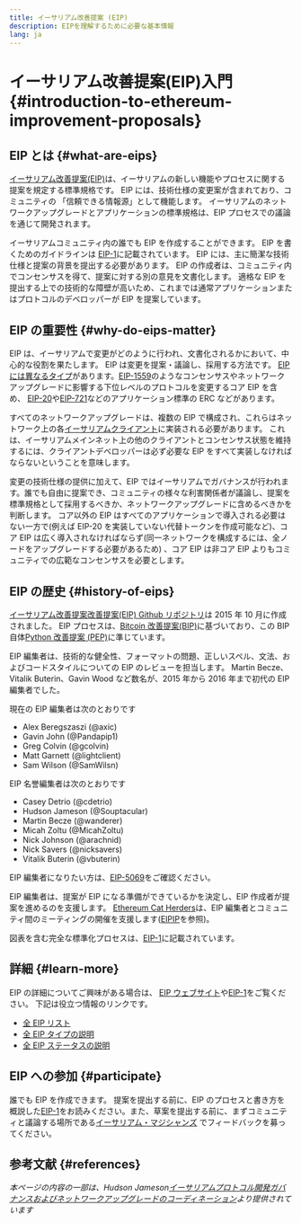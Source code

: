 ```yaml
---
title: イーサリアム改善提案 (EIP)
description: EIPを理解するために必要な基本情報
lang: ja
---
```


# イーサリアム改善提案(EIP)入門 {#introduction-to-ethereum-improvement-proposals}

## EIP とは {#what-are-eips}

[イーサリアム改善提案(EIP)](https://eips.ethereum.org/)は、イーサリアムの新しい機能やプロセスに関する提案を規定する標準規格です。 EIP には、技術仕様の変更案が含まれており、コミュニティの 「信頼できる情報源」として機能します。 イーサリアムのネットワークアップグレードとアプリケーションの標準規格は、EIP プロセスでの議論を通じて開発されます。

イーサリアムコミュニティ内の誰でも EIP を作成することができます。 EIP を書くためのガイドラインは [EIP-1](https://eips.ethereum.org/EIPS/eip-1)に記載されています。 EIP には、主に簡潔な技術仕様と提案の背景を提出する必要があります。 EIP の作成者は、コミュニティ内でコンセンサスを得て、提案に対する別の意見を文書化します。 適格な EIP を提出する上での技術的な障壁が高いため、これまでは通常アプリケーションまたはプロトコルのデベロッパーが EIP を提案しています。

## EIP の重要性 {#why-do-eips-matter}

EIP は、イーサリアムで変更がどのように行われ、文書化されるかにおいて、中心的な役割を果たします。 EIP は変更を提案・議論し、採用する方法です。 [EIP には異なるタイプ](https://github.com/ethereum/EIPs/blob/master/EIPS/eip-1.md#eip-types)があります。[EIP-1559](https://eips.ethereum.org/EIPS/eip-1559)のようなコンセンサスやネットワークアップグレードに影響する下位レベルのプロトコルを変更するコア EIP を含め、 [EIP-20](https://eips.ethereum.org/EIPS/eip-20)や[EIP-721](https://eips.ethereum.org/EIPS/eip-721)などのアプリケーション標準の ERC などがあります。

すべてのネットワークアップグレードは、複数の EIP で構成され、これらはネットワーク上の各[イーサリアムクライアント](/learn/#clients-and-nodes)に実装される必要があります。 これは、イーサリアムメインネット上の他のクライアントとコンセンサス状態を維持するには、クライアントデベロッパーは必ず必要な EIP をすべて実装しなければならないということを意味します。

変更の技術仕様の提供に加えて、EIP ではイーサリアムでガバナンスが行われます。誰でも自由に提案でき、コミュニティの様々な利害関係者が議論し、提案を標準規格として採用するべきか、ネットワークアップグレードに含めるべきかを判断します。 コア以外の EIP はすべてのアプリケーションで導入される必要はない一方で(例えば EIP-20 を実装していない代替トークンを作成可能など)、コア EIP は広く導入されなければならず(同一ネットワークを構成するには、全ノードをアップグレードする必要があるため) 、コア EIP は非コア EIP よりもコミュニティでの広範なコンセンサスを必要とします。

## EIP の歴史 {#history-of-eips}

[イーサリアム改善提案改善提案(EIP) Github リポジトリ](https://github.com/ethereum/EIPs)は 2015 年 10 月に作成されました。 EIP プロセスは、[Bitcoin 改善提案(BIP)](https://github.com/bitcoin/bips)に基づいており、この BIP 自体[Python 改善提案 (PEP)](https://www.python.org/dev/peps/)に準じています。

EIP 編集者は、技術的な健全性、フォーマットの問題、正しいスペル、文法、およびコードスタイルについての EIP のレビューを担当します。 Martin Becze、Vitalik Buterin、Gavin Wood など数名が、2015 年から 2016 年まで初代の EIP 編集者でした。

現在の EIP 編集者は次のとおりです

- Alex Beregszaszi (@axic)
- Gavin John (@Pandapip1)
- Greg Colvin (@gcolvin)
- Matt Garnett (@lightclient)
- Sam Wilson (@SamWilsn)

EIP 名誉編集者は次のとおりです

- Casey Detrio (@cdetrio)
- Hudson Jameson (@Souptacular)
- Martin Becze (@wanderer)
- Micah Zoltu (@MicahZoltu)
- Nick Johnson (@arachnid)
- Nick Savers (@nicksavers)
- Vitalik Buterin (@vbuterin)

EIP 編集者になりたい方は、[EIP-5069](https://eips.ethereum.org/EIPS/eip-5069)をご確認ください。

EIP 編集者は、提案が EIP になる準備ができているかを決定し、EIP 作成者が提案を進めるのを支援します。 [Ethereum Cat Herders](https://ethereumcatherders.com/)は、EIP 編集者とコミュニティ間のミーティングの開催を支援します([EIPIP](https://github.com/ethereum-cat-herders/EIPIP)を参照)。

図表を含む完全な標準化プロセスは、[EIP-1](https://eips.ethereum.org/EIPS/eip-1)に記載されています。

## 詳細 {#learn-more}

EIP の詳細についてご興味がある場合は、 [EIP ウェブサイト](https://eips.ethereum.org/)や[EIP-1](https://eips.ethereum.org/EIPS/eip-1)をご覧ください。 下記は役立つ情報のリンクです。

- [全 EIP リスト](https://eips.ethereum.org/all)
- [全 EIP タイプの説明](https://eips.ethereum.org/EIPS/eip-1#eip-types)
- [全 EIP ステータスの説明](https://eips.ethereum.org/EIPS/eip-1#eip-process)

## EIP への参加 {#participate}

誰でも EIP を作成できます。 提案を提出する前に、EIP のプロセスと書き方を概説した[EIP-1](https://eips.ethereum.org/EIPS/eip-1)をお読みください。また、草案を提出する前に、まずコミュニティと議論する場所である[イーサリアム・マジシャンズ](https://ethereum-magicians.org/) でフィードバックを募ってください。

## 参考文献 {#references}

<cite class="citation">

本ページの内容の一部は、Hudson Jameson[イーサリアムプロトコル開発ガバナンスおよびネットワークアップグレードのコーディネーション](https://hudsonjameson.com/2020-03-23-ethereum-protocol-development-governance-and-network-upgrade-coordination/)より提供されています

</cite>

